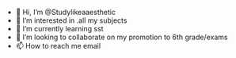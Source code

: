 - 👋 Hi, I’m @Studylikeaaesthetic
- 👀 I’m interested in .all my subjects
- 🌱 I’m currently learning sst
- 💞️ I’m looking to collaborate on my promotion to 6th grade/exams
- 📫 How to reach me email

<!---
Studylikeaaesthetic/Studylikeaaesthetic is a ✨ special ✨ repository because its `README.md` (this file) appears on your GitHub profile.
You can click the Preview link to take a look at your changes.
--->

